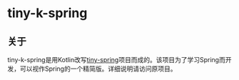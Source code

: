 # tiny-k-spring

## 关于
tiny-k-spring是用Kotlin改写[tiny-spring](https://github.com/code4craft/tiny-spring)项目而成的。该项目为了学习Spring而开发，可以视作Spring的一个精简版。详细说明请访问原项目。